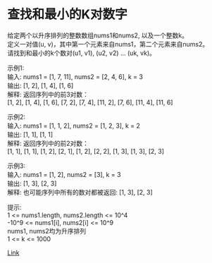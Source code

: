 <h1>查找和最小的K对数字</h1>

给定两个以升序排列的整数数组nums1和nums2, 以及一个整数k。</br>
定义一对值(u, v)，其中第一个元素来自nums1，第二个元素来自nums2。</br>
请找到和最小的k个数对(u1, v1), (u2, v2) ... (uk, vk)。</br>

示例1:</br>
输入: nums1 = [1, 7, 11], nums2 = [2, 4, 6], k = 3</br>
输出: [1, 2], [1, 4], [1, 6]</br>
解释: 返回序列中的前3对数：</br>
[1, 2], [1, 4], [1, 6], [7, 2], [7, 4], [11, 2], [7, 6], [11, 4], [11, 6]</br>

示例2:</br>
输入: nums1 = [1, 1, 2], nums2 = [1, 2, 3], k = 2</br>
输出: [1, 1], [1, 1]</br>
解释: 返回序列中的前2对数：</br>
[1, 1], [1, 1], [1, 2], [2, 1], [1, 2], [2, 2], [1, 3], [1, 3], [2, 3]</br>

示例3:</br>
输入: nums1 = [1, 2], nums2 = [3], k = 3</br>
输出: [1, 3], [2, 3]</br>
解释: 也可能序列中所有的数对都被返回: [1, 3], [2, 3]</br>

提示:</br>
1 <= nums1.length, nums2.length <= 10^4</br>
-10^9 <= nums1[i], nums2[i] <= 10^9</br>
nums1, nums2均为升序排列</br>
1 <= k <= 1000</br>

[Link](https://leetcode-cn.com/problems/find-k-pairs-with-smallest-sums/)